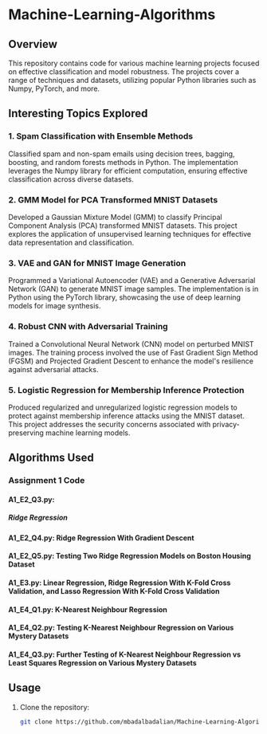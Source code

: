 # Machine-Learning-Algorithms

## Overview

This repository contains code for various machine learning projects focused on effective classification and model robustness. The projects cover a range of techniques and datasets, utilizing popular Python libraries such as Numpy, PyTorch, and more.

## Interesting Topics Explored

### 1. Spam Classification with Ensemble Methods
Classified spam and non-spam emails using decision trees, bagging, boosting, and random forests methods in Python. The implementation leverages the Numpy library for efficient computation, ensuring effective classification across diverse datasets.

### 2. GMM Model for PCA Transformed MNIST Datasets
Developed a Gaussian Mixture Model (GMM) to classify Principal Component Analysis (PCA) transformed MNIST datasets. This project explores the application of unsupervised learning techniques for effective data representation and classification.

### 3. VAE and GAN for MNIST Image Generation
Programmed a Variational Autoencoder (VAE) and a Generative Adversarial Network (GAN) to generate MNIST image samples. The implementation is in Python using the PyTorch library, showcasing the use of deep learning models for image synthesis.

### 4. Robust CNN with Adversarial Training
Trained a Convolutional Neural Network (CNN) model on perturbed MNIST images. The training process involved the use of Fast Gradient Sign Method (FGSM) and Projected Gradient Descent to enhance the model's resilience against adversarial attacks.

### 5. Logistic Regression for Membership Inference Protection
Produced regularized and unregularized logistic regression models to protect against membership inference attacks using the MNIST dataset. This project addresses the security concerns associated with privacy-preserving machine learning models.

## Algorithms Used

### Assignment 1 Code

#### A1_E2_Q3.py: 
##### Ridge Regression

#### A1_E2_Q4.py: Ridge Regression With Gradient Descent

#### A1_E2_Q5.py: Testing Two Ridge Regression Models on Boston Housing Dataset

#### A1_E3.py: Linear Regression, Ridge Regression With K-Fold Cross Validation, and Lasso Regression With K-Fold Cross Validation

#### A1_E4_Q1.py: K-Nearest Neighbour Regression

#### A1_E4_Q2.py: Testing K-Nearest Neighbour Regression on Various Mystery Datasets

#### A1_E4_Q3.py: Further Testing of K-Nearest Neighbour Regression vs Least Squares Regression on Various Mystery Datasets

## Usage

1. Clone the repository:
   ```bash
   git clone https://github.com/mbadalbadalian/Machine-Learning-Algorithms.git
